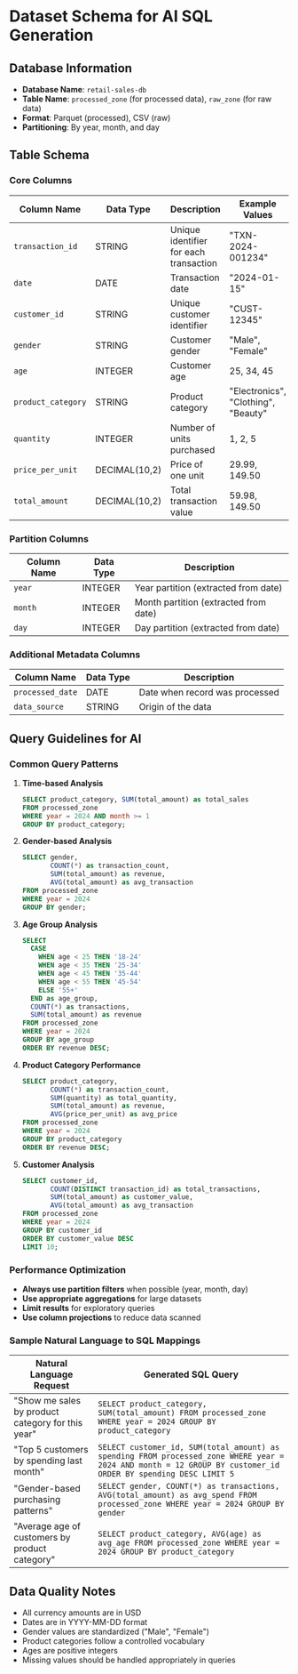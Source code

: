 # Dataset Schema for AI SQL Generation

## Database Information
- **Database Name**: `retail-sales-db`
- **Table Name**: `processed_zone` (for processed data), `raw_zone` (for raw data)
- **Format**: Parquet (processed), CSV (raw)
- **Partitioning**: By year, month, and day

## Table Schema

### Core Columns

| Column Name | Data Type | Description | Example Values |
|-------------|-----------|-------------|----------------|
| `transaction_id` | STRING | Unique identifier for each transaction | "TXN-2024-001234" |
| `date` | DATE | Transaction date | "2024-01-15" |
| `customer_id` | STRING | Unique customer identifier | "CUST-12345" |
| `gender` | STRING | Customer gender | "Male", "Female" |
| `age` | INTEGER | Customer age | 25, 34, 45 |
| `product_category` | STRING | Product category | "Electronics", "Clothing", "Beauty" |
| `quantity` | INTEGER | Number of units purchased | 1, 2, 5 |
| `price_per_unit` | DECIMAL(10,2) | Price of one unit | 29.99, 149.50 |
| `total_amount` | DECIMAL(10,2) | Total transaction value | 59.98, 149.50 |

### Partition Columns

| Column Name | Data Type | Description |
|-------------|-----------|-------------|
| `year` | INTEGER | Year partition (extracted from date) |
| `month` | INTEGER | Month partition (extracted from date) |
| `day` | INTEGER | Day partition (extracted from date) |

### Additional Metadata Columns

| Column Name | Data Type | Description |
|-------------|-----------|-------------|
| `processed_date` | DATE | Date when record was processed |
| `data_source` | STRING | Origin of the data |

## Query Guidelines for AI

### Common Query Patterns

1. **Time-based Analysis**
   ```sql
   SELECT product_category, SUM(total_amount) as total_sales
   FROM processed_zone 
   WHERE year = 2024 AND month >= 1
   GROUP BY product_category;
   ```

2. **Gender-based Analysis**
   ```sql
   SELECT gender, 
          COUNT(*) as transaction_count,
          SUM(total_amount) as revenue,
          AVG(total_amount) as avg_transaction
   FROM processed_zone 
   WHERE year = 2024
   GROUP BY gender;
   ```

3. **Age Group Analysis**
   ```sql
   SELECT 
     CASE 
       WHEN age < 25 THEN '18-24'
       WHEN age < 35 THEN '25-34'
       WHEN age < 45 THEN '35-44'
       WHEN age < 55 THEN '45-54'
       ELSE '55+'
     END as age_group,
     COUNT(*) as transactions,
     SUM(total_amount) as revenue
   FROM processed_zone
   WHERE year = 2024
   GROUP BY age_group
   ORDER BY revenue DESC;
   ```

4. **Product Category Performance**
   ```sql
   SELECT product_category, 
          COUNT(*) as transaction_count,
          SUM(quantity) as total_quantity,
          SUM(total_amount) as revenue,
          AVG(price_per_unit) as avg_price
   FROM processed_zone 
   WHERE year = 2024
   GROUP BY product_category
   ORDER BY revenue DESC;
   ```

5. **Customer Analysis**
   ```sql
   SELECT customer_id,
          COUNT(DISTINCT transaction_id) as total_transactions,
          SUM(total_amount) as customer_value,
          AVG(total_amount) as avg_transaction
   FROM processed_zone
   WHERE year = 2024
   GROUP BY customer_id
   ORDER BY customer_value DESC
   LIMIT 10;
   ```

### Performance Optimization

- **Always use partition filters** when possible (year, month, day)
- **Use appropriate aggregations** for large datasets
- **Limit results** for exploratory queries
- **Use column projections** to reduce data scanned

### Sample Natural Language to SQL Mappings

| Natural Language Request | Generated SQL Query |
|--------------------------|-------------------|
| "Show me sales by product category for this year" | `SELECT product_category, SUM(total_amount) FROM processed_zone WHERE year = 2024 GROUP BY product_category` |
| "Top 5 customers by spending last month" | `SELECT customer_id, SUM(total_amount) as spending FROM processed_zone WHERE year = 2024 AND month = 12 GROUP BY customer_id ORDER BY spending DESC LIMIT 5` |
| "Gender-based purchasing patterns" | `SELECT gender, COUNT(*) as transactions, AVG(total_amount) as avg_spend FROM processed_zone WHERE year = 2024 GROUP BY gender` |
| "Average age of customers by product category" | `SELECT product_category, AVG(age) as avg_age FROM processed_zone WHERE year = 2024 GROUP BY product_category` |

## Data Quality Notes

- All currency amounts are in USD
- Dates are in YYYY-MM-DD format
- Gender values are standardized ("Male", "Female")
- Product categories follow a controlled vocabulary
- Ages are positive integers
- Missing values should be handled appropriately in queries